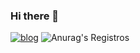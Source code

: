 ### Hi there 👋

[![blog](https://img.shields.io/badge/Discord-7289DA?style=for-the-badge&logo=discord&logoColor=white)](https://discord.gg/5ZgMEpGhse)
![Anurag's Registros](https://github-readme-stats.vercel.app/api?username=1ELShiroe&show_icons=true&theme=synthwave)



